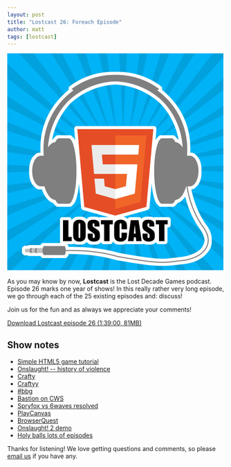 ```yaml
---
layout: post
title: "Lostcast 26: Foreach Episode"
author: matt
tags: [lostcast]
---
```


<div class="full-frame">
	<img alt="Lostcast logo" src="/media/images/lostcast/500x500.jpg">
</div>

As you may know by now, **Lostcast** is the Lost Decade Games podcast. Episode 26 marks one year of shows! In this really rather very long episode, we go through each of the 25 existing episodes and: discuss!

Join us for the fun and as always we appreciate your comments!

<a class="download-podcast" href="http://media.lostdecadegames.com/lostcast/lostcast_26_foreach_episode.mp3">
	Download Lostcast episode 26 (1:39:00, 81MB)
</a>

## Show notes

* [Simple HTML5 game tutorial](/how-to-make-a-simple-html5-canvas-game/)
* [Onslaught! -- history of violence](/onslaught-a-history-of-violence-in-images/)
* [Crafty](http://craftyjs.com/)
* [Craftyy](http://www.craftyy.com/)
* [#bbg](http://hashbbg.com/)
* [Bastion on CWS](https://chrome.google.com/webstore/detail/bastion/oohphhdkahjlioohbalmicpokoefkgid)
* [Spryfox vs 6waves resolved](http://www.gamasutra.com/view/news/179263/Spry_Fox_6waves_settle_suit_over_alleged_Triple_Town_clone.php)
* [PlayCanvas](http://playcanvas.com/)
* [BrowserQuest](http://browserquest.mozilla.org/)
* [Onslaught! 2 demo](/play-the-onslaught-2-prototype-from-late-2010/)
* [Holy balls lots of episodes](http://www.lostdecadegames.com/lostcast/)

Thanks for listening! We love getting questions and comments, so please [email us](mailto:hello@lostdecadegames.com) if you have any.

